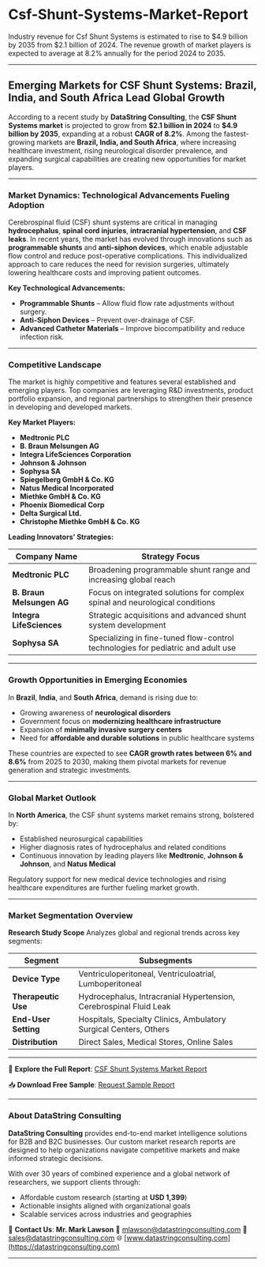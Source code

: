 # Csf-Shunt-Systems-Market-Report

Industry revenue for Csf Shunt Systems is estimated to rise to $4.9 billion by 2035 from $2.1 billion of 2024. The revenue growth of market players is expected to average at 8.2% annually for the period 2024 to 2035.



---

## Emerging Markets for CSF Shunt Systems: Brazil, India, and South Africa Lead Global Growth

According to a recent study by **DataString Consulting**, the **CSF Shunt Systems market** is projected to grow from **\$2.1 billion in 2024** to **\$4.9 billion by 2035**, expanding at a robust **CAGR of 8.2%**. Among the fastest-growing markets are **Brazil, India, and South Africa**, where increasing healthcare investment, rising neurological disorder prevalence, and expanding surgical capabilities are creating new opportunities for market players.

---

### Market Dynamics: Technological Advancements Fueling Adoption

Cerebrospinal fluid (CSF) shunt systems are critical in managing **hydrocephalus**, **spinal cord injuries**, **intracranial hypertension**, and **CSF leaks**. In recent years, the market has evolved through innovations such as **programmable shunts** and **anti-siphon devices**, which enable adjustable flow control and reduce post-operative complications. This individualized approach to care reduces the need for revision surgeries, ultimately lowering healthcare costs and improving patient outcomes.

**Key Technological Advancements:**

* **Programmable Shunts** – Allow fluid flow rate adjustments without surgery.
* **Anti-Siphon Devices** – Prevent over-drainage of CSF.
* **Advanced Catheter Materials** – Improve biocompatibility and reduce infection risk.

---

### Competitive Landscape

The market is highly competitive and features several established and emerging players. Top companies are leveraging R\&D investments, product portfolio expansion, and regional partnerships to strengthen their presence in developing and developed markets.

**Key Market Players:**

* **Medtronic PLC**
* **B. Braun Melsungen AG**
* **Integra LifeSciences Corporation**
* **Johnson & Johnson**
* **Sophysa SA**
* **Spiegelberg GmbH & Co. KG**
* **Natus Medical Incorporated**
* **Miethke GmbH & Co. KG**
* **Phoenix Biomedical Corp**
* **Delta Surgical Ltd.**
* **Christophe Miethke GmbH & Co. KG**

**Leading Innovators’ Strategies:**

| Company Name              | Strategy Focus                                                                   |
| ------------------------- | -------------------------------------------------------------------------------- |
| **Medtronic PLC**         | Broadening programmable shunt range and increasing global reach                  |
| **B. Braun Melsungen AG** | Focus on integrated solutions for complex spinal and neurological conditions     |
| **Integra LifeSciences**  | Strategic acquisitions and advanced shunt system development                     |
| **Sophysa SA**            | Specializing in fine-tuned flow-control technologies for pediatric and adult use |

---

### Growth Opportunities in Emerging Economies

In **Brazil**, **India**, and **South Africa**, demand is rising due to:

* Growing awareness of **neurological disorders**
* Government focus on **modernizing healthcare infrastructure**
* Expansion of **minimally invasive surgery centers**
* Need for **affordable and durable solutions** in public healthcare systems

These countries are expected to see **CAGR growth rates between 6% and 8.6%** from 2025 to 2030, making them pivotal markets for revenue generation and strategic investments.

---

### Global Market Outlook

In **North America**, the CSF shunt systems market remains strong, bolstered by:

* Established neurosurgical capabilities
* Higher diagnosis rates of hydrocephalus and related conditions
* Continuous innovation by leading players like **Medtronic**, **Johnson & Johnson**, and **Natus Medical**

Regulatory support for new medical device technologies and rising healthcare expenditures are further fueling market growth.

---

### Market Segmentation Overview

**Research Study Scope**
Analyzes global and regional trends across key segments:

| Segment              | Subsegments                                                        |
| -------------------- | ------------------------------------------------------------------ |
| **Device Type**      | Ventriculoperitoneal, Ventriculoatrial, Lumboperitoneal            |
| **Therapeutic Use**  | Hydrocephalus, Intracranial Hypertension, Cerebrospinal Fluid Leak |
| **End-User Setting** | Hospitals, Specialty Clinics, Ambulatory Surgical Centers, Others  |
| **Distribution**     | Direct Sales, Medical Stores, Online Sales                         |

---

📘 **Explore the Full Report**:
[CSF Shunt Systems Market Report](https://datastringconsulting.com/industry-analysis/csf-shunt-systems-market-research-report)

📥 **Download Free Sample**:
[Request Sample Report](https://datastringconsulting.com/downloadsample/csf-shunt-systems-market-research-report)

---

### About DataString Consulting

**DataString Consulting** provides end-to-end market intelligence solutions for B2B and B2C businesses. Our custom market research reports are designed to help organizations navigate competitive markets and make informed strategic decisions.

With over 30 years of combined experience and a global network of researchers, we support clients through:

* Affordable custom research (starting at **USD 1,399**)
* Actionable insights aligned with organizational goals
* Scalable services across industries and geographies

📩 **Contact Us**:
**Mr. Mark Lawson**
📧 [mlawson@datastringconsulting.com](mailto:mlawson@datastringconsulting.com)
📧 [sales@datastringconsulting.com](mailto:sales@datastringconsulting.com)
🌐 [www.datastringconsulting.com](https://datastringconsulting.com)

---



